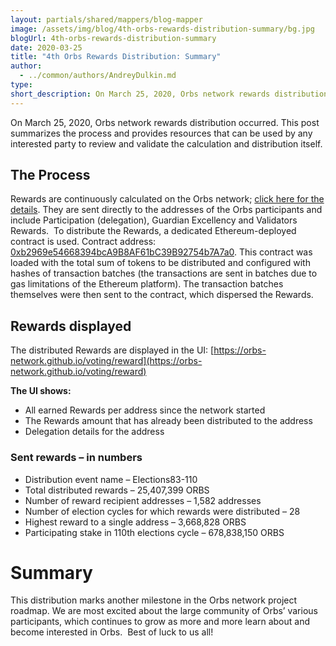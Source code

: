 ```yaml
---
layout: partials/shared/mappers/blog-mapper
image: /assets/img/blog/4th-orbs-rewards-distribution-summary/bg.jpg
blogUrl: 4th-orbs-rewards-distribution-summary
date: 2020-03-25
title: "4th Orbs Rewards Distribution: Summary"
author:
  - ../common/authors/AndreyDulkin.md
type:
short_description: On March 25, 2020, Orbs network rewards distribution occurred. This post summarizes the process and provides resources that can be used by any interested party to review and validate the calculation and distribution itself.
---
```


On March 25, 2020, Orbs network rewards distribution occurred. This post summarizes the process and provides resources that can be used by any interested party to review and validate the calculation and distribution itself.

## The Process

Rewards are continuously calculated on the Orbs network; [click here for the details](https://www.orbs.com/getting-ready-for-round-iv-of-orbs-rewards-distribution/). They are sent directly to the addresses of the Orbs participants and include Participation (delegation), Guardian Excellency and Validators Rewards.  To distribute the Rewards, a dedicated Ethereum-deployed contract is used. Contract address: [0xb2969e54668394bcA9B8AF61bC39B92754b7A7a0](https://etherscan.io/address/0xb2969e54668394bca9b8af61bc39b92754b7a7a0). This contract was loaded with the total sum of tokens to be distributed and configured with hashes of transaction batches (the transactions are sent in batches due to gas limitations of the Ethereum platform). The transaction batches themselves were then sent to the contract, which dispersed the Rewards.

## Rewards displayed

The distributed Rewards are displayed in the UI: [https://orbs-network.github.io/voting/reward](https://orbs-network.github.io/voting/reward)

**The UI shows:**

- All earned Rewards per address since the network started
- The Rewards amount that has already been distributed to the address
- Delegation details for the address

### Sent rewards – in numbers

- Distribution event name – Elections83-110
- Total distributed rewards – 25,407,399 ORBS
- Number of reward recipient addresses – 1,582 addresses
- Number of election cycles for which rewards were distributed – 28
- Highest reward to a single address – 3,668,828 ORBS
- Participating stake in 110th elections cycle – 678,838,150 ORBS

# Summary

This distribution marks another milestone in the Orbs network project roadmap. We are most excited about the large community of Orbs’ various participants, which continues to grow as more and more learn about and become interested in Orbs.  Best of luck to us all!
